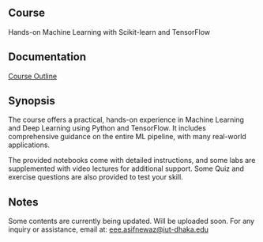 
## Course

Hands-on Machine Learning with Scikit-learn and TensorFlow
## Documentation

[Course Outline](https://www.asifnewaz.com/teaching/hands-on-machine-learning)



## Synopsis

The course offers a practical, hands-on experience in Machine Learning and Deep Learning using Python and TensorFlow. It includes comprehensive guidance on the entire ML pipeline, with many real-world applications. 

The provided notebooks come with detailed instructions, and some labs are supplemented with video lectures for additional support. Some Quiz and exercise questions are also provided to test your skill.


## Notes

Some contents are currently being updated. Will be uploaded soon.
For any inquiry or assistance, email at: eee.asifnewaz@iut-dhaka.edu
